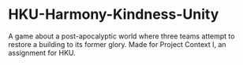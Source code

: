 # HKU-Harmony-Kindness-Unity
A game about a post-apocalyptic world where three teams attempt to restore a building to its former glory.
Made for Project Context I, an assignment for HKU.
